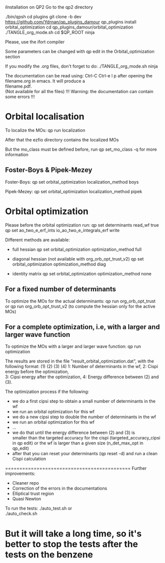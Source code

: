 iInstallation on QP2 
Go to the qp2 directory 
 
./bin/qpsh 
cd plugins 
git clone -b dev https://github.com/Ydrnan/qp_plugins_damour 
qp_plugins install orbital_optimization 
cd qp_plugins_damour/orbital_optimization 
./TANGLE_org_mode.sh 
cd $QP_ROOT 
ninja 
 
Please, use the ifort compiler 
 
Some parameters can be changed with qp edit in the Orbital_optimization section 
 
If you modify the .org files, don't forget to do: 
./TANGLE_org_mode.sh 
ninja 
 
The documentation can be read using: 
Ctrl-C Ctrl-e l p 
after opening the filename.org in emacs. It will produce a  
filename.pdf.  
(Not available for all the files) 
!!! Warning: the documentation can contain some errors !!! 

# Orbital localisation
To localize the MOs: 
qp run localization 
 
After that the ezfio directory contains the localized MOs 
 
But the mo_class must be defined before, run qp set_mo_class -q for more information 
 
## Foster-Boys & Pipek-Mezey
Foster-Boys: 
qp set orbital_optimization localization_method boys 
 
Pipek-Mezey: 
qp set orbital_optimization localization_method pipek 

# Orbital optimization 
Please before the orbital optimization run: 
qp set determinants read_wf true 
qp set ao_two_e_erf_ints io_ao_two_e_integrals_erf write 

Different methods are available: 
- full hessian 
qp set orbital_optimization optimization_method full 
 
- diagonal hessian (not available with org_orb_opt_trust_v2) 
qp set orbital_optimization optimization_method diag 
 
- identity matrix 
qp set orbital_optimization optimization_method none 
 
## For a fixed number of determinants
To optimize the MOs for the actual determinants: 
qp run org_orb_opt_trust 
or 
qp run org_orb_opt_trust_v2 (to compute the hessian only for the active MOs) 
 
## For a complete optimization, i.e, with a larger and larger wave function
To optimize the MOs with a larger and larger wave function: 
qp run optimization 
 
The results are stored in the file "result_orbital_optimization.dat",
with the following format: 
(1) (2) (3) (4) 
1: Number of determinants in the wf, 
2: Cispi energy before the optimization,  
3: Cipsi energy after the optimization, 
4: Energy difference between (2) and (3). 
 
The optimization process if the following: 
- we do a first cipsi step to obtain a small number of determinants in the wf 
- we run an orbital optimization for this wf 
- we do a new cipsi step to double the number of determinants in the wf 
- we run an orbital optimization for this wf 
- ... 
- we do that until the energy difference between (2) and (3) is  
  smaller than the targeted accuracy for the cispi (targeted_accuracy_cipsi in qp edit) 
  or the wf is larger than a given size (n_det_max_opt in qp_edit) 
- after that you can reset your determinants (qp reset -d) and run a clean Cispi calculation 
 
============================================ 
Further improvements: 
- Cleaner repo 
- Correction of the errors in the documentations 
- Elliptical trust region 
- Quasi Newton 
 
To run the tests: 
./auto_test.sh 
or  
./auto_check.sh 
 
But it will take a long time, so it's better to stop the tests after the tests on the benzene 
=========================================== 
